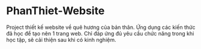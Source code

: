 # PhanThiet-Website

Project thiết kế website về quê hương của bản thân.
Ứng dụng các kiến thức đã học để tạo nên 1 trang web.
Chỉ đáp ứng đủ yêu cầu chức năng trong khi học tập, sẽ cải thiện sau khi có kinh nghiệm.
